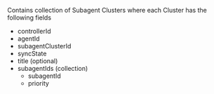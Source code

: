 Contains collection of Subagent Clusters where each Cluster has the following fields
* controllerId
* agentId
* subagentClusterId
* syncState
* title (optional)
* subagentIds (collection)
	* subagentId
	* priority